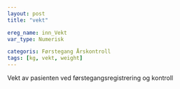 ```yaml
---
layout: post
title: "vekt"

ereg_name: inn_Vekt
var_type: Numerisk

categoris: Førstegang Årskontroll
tags: [kg, vekt, weight]
---
```


Vekt av pasienten ved førstegangsregistrering og kontroll
